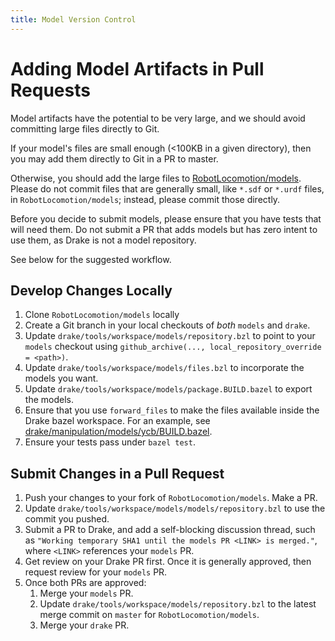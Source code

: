 ```yaml
---
title: Model Version Control
---
```



# Adding Model Artifacts in Pull Requests

Model artifacts have the potential to be very large, and we should avoid
committing large files directly to Git.

If your model's files are small enough (<100KB in a given directory), then you
may add them directly to Git in a PR to master.

Otherwise, you should add the large files to
[RobotLocomotion/models](https://github.com/RobotLocomotion/models). Please do
not commit files that are generally small, like ``*.sdf`` or ``*.urdf`` files,
in ``RobotLocomotion/models``; instead, please commit those directly.

Before you decide to submit models, please ensure that you have tests that
will need them. Do not submit a PR that adds models but has zero intent to use
them, as Drake is not a model repository.

See below for the suggested workflow.

## Develop Changes Locally

1. Clone ``RobotLocomotion/models`` locally
2. Create a Git branch in your local checkouts of *both* ``models`` and
   ``drake``.
3. Update ``drake/tools/workspace/models/repository.bzl`` to point to your
   ``models`` checkout using
   ``github_archive(..., local_repository_override = <path>)``.
4. Update ``drake/tools/workspace/models/files.bzl`` to incorporate the models
   you want.
5. Update ``drake/tools/workspace/models/package.BUILD.bazel`` to export the
   models.
6. Ensure that you use ``forward_files`` to make the files available inside
   the Drake bazel workspace. For an example, see
   [drake/manipulation/models/ycb/BUILD.bazel](https://github.com/RobotLocomotion/drake/blob/master/manipulation/models/ycb/BUILD.bazel).
7. Ensure your tests pass under ``bazel test``.

## Submit Changes in a Pull Request

1. Push your changes to your fork of ``RobotLocomotion/models``. Make a PR.
2. Update ``drake/tools/workspace/models/models/repository.bzl`` to use the
   commit you pushed.
3. Submit a PR to Drake, and add a self-blocking discussion thread, such as
   ``"Working temporary SHA1 until the models PR <LINK> is merged."``,
   where ``<LINK>`` references your ``models`` PR.
4. Get review on your Drake PR first. Once it is generally approved, then
   request review for your ``models`` PR.
5. Once both PRs are approved:
   1. Merge your ``models`` PR.
   2. Update ``drake/tools/workspace/models/repository.bzl`` to the latest
      merge commit on ``master`` for ``RobotLocomotion/models``.
   3. Merge your ``drake`` PR.
